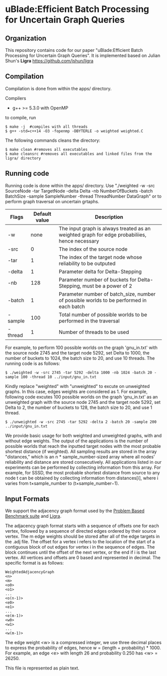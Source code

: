 # uBlade:Efficient Batch Processing for Uncertain Graph Queries
Organization
--------

This repository contains code for our paper "uBlade:Efficient Batch Processing for Uncertain Graph Queries". It is implemented based on Julian Shun's **Ligra** https://github.com/jshun/ligra


Compilation
--------

Compilation is done from within the apps/ directory.

Compilers

* g++ &gt;= 5.3.0 with OpenMP


to compile, run

```
$ make -j  #compiles with all threads
$ g++ -std=c++14 -O3 -fopenmp -DBYTERLE -o weighted weighted.C
```

The following commands cleans the directory:
```
$ make clean #removes all executables
$ make cleansrc #removes all executables and linked files from the ligra/ directory
```
Running code
-------
Running code is done within the apps/ directory. 
Use "./weighted -w -src SourceNode -tar TargetNode -delta Delta -nb NumberOfBuckets -batch BatchSize -sample SampleNumber -thread ThreadNumber DataGraph" or to perform graph traversal on uncertain grtaphs.

| Flags     | Default value | Description                                                                                  |
| --------- | ------------- | -------------------------------------------------------------------------------------------- |
| -w        | none          | The input graph is always treated as an weighted graph for edge probabiliies, hence necessary|
| -src      | 0             | The index of the source node                                                                 |
| -tar      | 1             | The index of the target node whose reliability to be outputed                                |
| -delta    | 1             | Parameter delta for Delta-Stepping                                                           |
| -nb       | 128           | Parameter number of buckets for Delta-Stepping, must be a power of 2                         |
| -batch    | 1             | Parameter number of batch_size, number of possible worlds to be performed in each batch      |
| -sample   | 100           | Total number of possible worlds to be performed in the traversal                             |
| -thread   | 1             | Number of threads to be used                                                                 |

For example, to perform 100 possible worlds on the graph 'gnu_in.txt' with the source node 2745 and the target node 5292, set Delta to 1000, the number of buckets to 1024, the batch size to 20, and use 10 threads. The running code is as follows:
```
$ ./weighted -w -src 2745 -tar 5292 -delta 1000 -nb 1024 -batch 20 -sample 100 -thread 10 ../input/gnu_in.txt
```
Kindly replace "weighted" with "unweighted" to excute on unweighted graphs. In this case, edges weights are considered as 1. 
For example, following code excutes 100 possible worlds on the graph 'gnu_in.txt' as an unweighted graph with the source node 2745 and the target node 5292, set Delta to 2, the number of buckets to 128, the batch size to 20, and use 1 thread.
```
$ ./unweighted -w -src 2745 -tar 5292 -delta 2 -batch 20 -sample 200 ../input/gnu_in.txt
```

We provide basic usage for both weighted and unweighted graphs, with and without edge weights. The output of the applications is the number of possible worlds that reach the inputted target nodes with the most probable shortest distance (if weighted). All sampling results are stored in the array "distances," which is an n * sample_number-sized array where all nodes' reliability and distance are stored consecutively. All applications listed in our experiments can be performed by collecting information from this array. For example, for SSSD, the most probable shortest distance from source to any node t can be obtained by collecting information from distances[i], where i varies from t×sample_number to (t×sample_number−1).



Input Formats
-----------
We support the adjacency graph format used by the [Problem Based Benchmark suite](http://www.cs.cmu.edu/~pbbs/benchmarks/graphIO.html) and [Ligra](https://github.com/jshun/ligra).

The adjacency graph format starts with a sequence of offsets one for each vertex, followed by a sequence of directed edges ordered by their source vertex. The m edge weights should be stored after all of the edge targets in the .adj file. The offset for a vertex i refers to the location of the start of a contiguous block of out edges for vertex i in the sequence of edges. The block continues until the offset of the next vertex, or the end if i is the last vertex. All vertices and offsets are 0 based and represented in decimal. The specific format is as follows:

```
WeightedAdjacencyGraph
<n>
<m>
<o0>
<o1>
...
<o(n-1)>
<e0>
<e1>
...
<e(m-1)>
<w0>
<w1>
...
<w(m-1)>
```

The edge weight &lt;w> is a compressed integer, we use three decimal places to express the probability of edges, hence w = (length + probability) * 1000. For example, an edge &lt;e> with length 26 and probability 0.250 has &lt;w> = 26250.

This file is represented as plain text.

